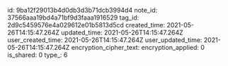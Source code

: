 id: 9ba12f29013b4d0db3d3b71dcb3994d4
note_id: 37566aaa19bd4a71bf9d3faaa1916529
tag_id: 2d9c5459576e4a029612e01b5813d5cd
created_time: 2021-05-26T14:15:47.264Z
updated_time: 2021-05-26T14:15:47.264Z
user_created_time: 2021-05-26T14:15:47.264Z
user_updated_time: 2021-05-26T14:15:47.264Z
encryption_cipher_text: 
encryption_applied: 0
is_shared: 0
type_: 6